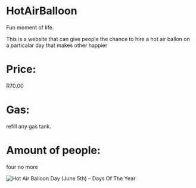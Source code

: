 # HotAirBalloon
Fun moment of life. 

This is a website that can give people the chance to hire a hot air ballon on a particalar day that makes other happier 

# Price: 
R70.00

# Gas: 
refill any gas tank. 

# Amount of people:
four no more 

<img src="https://www.daysoftheyear.com/cdn-cgi/image/dpr=1%2Cf=auto%2Cfit=cover%2Cheight=675%2Cmetadata=none%2Conerror=redirect%2Cq=85%2Cwidth=1200/wp-content/uploads/hot-air-balloon-day2.jpg" alt="Hot Air Balloon Day (June 5th) – Days Of The Year"/>



